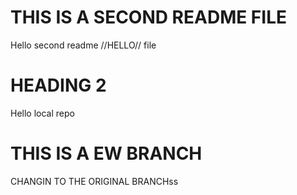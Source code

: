 # THIS IS A SECOND README FILE
Hello second readme //HELLO// file

# HEADING 2
Hello local repo

# THIS IS A EW BRANCH
CHANGIN TO THE ORIGINAL BRANCHss
